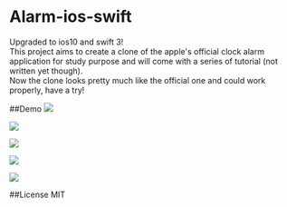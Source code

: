 # Alarm-ios-swift

Upgraded to ios10 and swift 3!      
This project aims to create a clone of the apple's official clock alarm application for study purpose and will come with a series of tutorial (not written yet though).    
Now the clone looks pretty much like the official one and could work properly, have a try!



##Demo
![](https://github.com/natsu1211/Alarm-ios-swift/blob/swift-3.0/gif/1.gif)       

![](https://github.com/natsu1211/Alarm-ios-swift/blob/swift-3.0/gif/2.gif)

![](https://github.com/natsu1211/Alarm-ios-swift/blob/swift-3.0/gif/3.gif)

![](https://github.com/natsu1211/Alarm-ios-swift/blob/swift-3.0/gif/4.gif)

![](https://github.com/natsu1211/Alarm-ios-swift/blob/swift-3.0/gif/5.gif)

##License 
MIT
